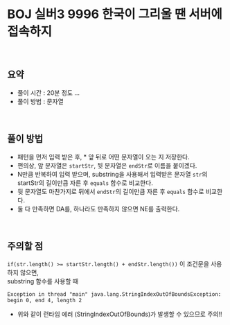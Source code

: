 # BOJ 실버3 9996 한국이 그리울 땐 서버에 접속하지

<br>

## 요약 
- 풀이 시간 : 20분 정도 ... 
- 풀이 방법 : 문자열 

<br>

## 풀이 방법
- 패턴을 먼저 입력 받은 후, * 앞 뒤로 어떤 문자열이 오는 지 저장한다.
- 편의상, 앞 문자열은 `startStr`, 뒷 문자열은 `endStr`로 이름을 붙이겠다.
- N만큼 반복하여 입력 받으며, substring을 사용해서 입력받은 문자열 `str`의 startStr의 길이만큼 자른 후 `equals` 함수로 비교한다.
- 뒷 문자열도 마찬가지로 뒤에서 `endStr`의 길이만큼 자른 후 `equals` 함수로 비교한다.
- 둘 다 만족하면 DA를, 하나라도 만족하지 않으면 NE를 출력한다.

<br>

## 주의할 점
`if(str.length() >= startStr.length() + endStr.length())` 이 조건문을 사용하지 않으면,  
substring 함수를 사용할 때  

```
Exception in thread "main" java.lang.StringIndexOutOfBoundsException: begin 0, end 4, length 2
```

- 위와 같이 런타임 에러 (StringIndexOutOfBounds)가 발생할 수 있으므로 주의!! 

<br>
